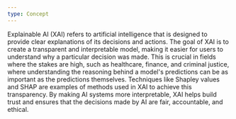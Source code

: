 ```yaml
---
type: Concept
---
```


Explainable AI (XAI) refers to artificial intelligence that is designed to provide clear explanations of its decisions and actions. The goal of XAI is to create a transparent and interpretable model, making it easier for users to understand why a particular decision was made. This is crucial in fields where the stakes are high, such as healthcare, finance, and criminal justice, where understanding the reasoning behind a model's predictions can be as important as the predictions themselves. Techniques like Shapley values and SHAP are examples of methods used in XAI to achieve this transparency. By making AI systems more interpretable, XAI helps build trust and ensures that the decisions made by AI are fair, accountable, and ethical.
